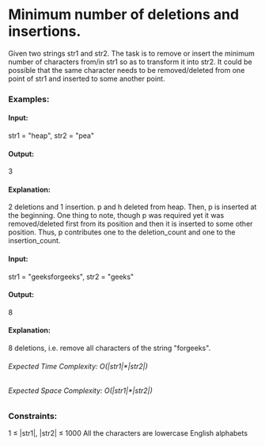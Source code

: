 # Minimum number of deletions and insertions.
Given two strings str1 and str2. The task is to remove or insert the minimum number of characters from/in str1 so as to transform it into str2. It could be possible that the same character needs to be removed/deleted from one point of str1 and inserted to some another point.

### Examples:
#### Input: 
str1 = "heap", str2 = "pea"
#### Output:
3
#### Explanation: 
2 deletions and 1 insertion.
p and h deleted from heap. Then, p is inserted at the beginning.
One thing to note, though p was required yet it was removed/deleted first from its position and then it is inserted to some other position. Thus, p contributes one to the deletion_count and one to the insertion_count.

#### Input: 
str1 = "geeksforgeeks", str2 = "geeks"
#### Output:
8
#### Explanation: 
8 deletions, i.e. remove all characters of the string "forgeeks".

###### Expected Time Complexity: O(|str1|*|str2|)
###### Expected Space Complexity: O(|str1|*|str2|)

### Constraints:
1 ≤ |str1|, |str2| ≤ 1000
All the characters are lowercase English alphabets

